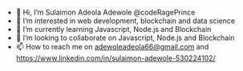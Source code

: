 - 👋 Hi, I’m Sulaimon Adeola Adewole @codeRagePrince
- 👀 I’m interested in web development, blockchain and data science
- 🌱 I’m currently learning Javascript, Node.js and Blockchain
- 💞️ I’m looking to collaborate on Javascript, Node.js and Blockchain 
- 📫 How to reach me on adewoleadeola66@gmail.com and https://www.linkedin.com/in/sulaimon-adewole-530224102/

<!---
codeRagePrince/aboutMe is a ✨ special ✨ repository because its `README.md` (this file) appears on your GitHub profile.
You can click the Preview link to take a look at your changes.
--->
